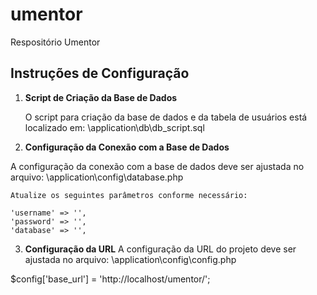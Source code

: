 # umentor
Respositório Umentor

## Instruções de Configuração

1. **Script de Criação da Base de Dados**

   O script para criação da base de dados e da tabela de usuários está localizado em: \application\db\db_script.sql

2. **Configuração da Conexão com a Base de Dados**

A configuração da conexão com a base de dados deve ser ajustada no arquivo: \application\config\database.php

    Atualize os seguintes parâmetros conforme necessário:

    'username' => '',
    'password' => '',
    'database' => '',

3. **Configuração da URL**
A configuração da URL do projeto deve ser ajustada no arquivo: \application\config\config.php

$config['base_url'] = 'http://localhost/umentor/';